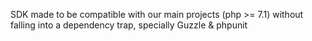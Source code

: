SDK made to be compatible with our main projects (php >= 7.1) without falling into a dependency trap, specially Guzzle & phpunit